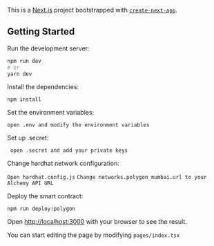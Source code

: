 This is a [Next.js](https://nextjs.org/) project bootstrapped with [`create-next-app`](https://github.com/vercel/next.js/tree/canary/packages/create-next-app).

## Getting Started

Run the development server:

```bash
npm run dev
# or
yarn dev
```

Install the dependencies:

`npm install`

Set the environment variables:

`open .env and modify the environment variables`

Set up .secret:

` open .secret and add your private keys`

Change hardhat network configuration:

`Open hardhat.config.js`
`Change networks.polygon_mumbai.url to your Alchemy API URL`

Deploy the smart contract:

`npm run deploy:polygon`

Open [http://localhost:3000](http://localhost:3000) with your browser to see the result.

You can start editing the page by modifying `pages/index.tsx`
